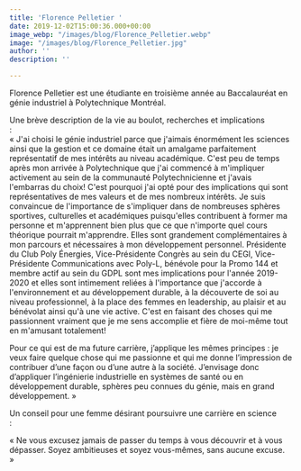 ```yaml
---
title: 'Florence Pelletier '
date: 2019-12-02T15:00:36.000+00:00
image_webp: "/images/blog/Florence_Pelletier.webp"
image: "/images/blog/Florence_Pelletier.jpg"
author: ''
description: ''

---
```

Florence Pelletier est une étudiante en troisième année au Baccalauréat en génie industriel à Polytechnique Montréal.⠀⠀⠀⠀⠀⠀

Une brève description de la vie au boulot, recherches et implications :⠀⠀⠀⠀⠀⠀⠀⠀⠀  
« J'ai choisi le génie industriel parce que j'aimais énormément les sciences ainsi que la gestion et ce domaine était un amalgame parfaitement représentatif de mes intérêts au niveau académique. C'est peu de temps après mon arrivée à Polytechnique que j'ai commencé à m'impliquer activement au sein de la communauté Polytechnicienne et j'avais l'embarras du choix! C'est pourquoi j'ai opté pour des implications qui sont représentatives de mes valeurs et de mes nombreux intérêts. Je suis convaincue de l'importance de s'impliquer dans de nombreuses sphères sportives, culturelles et académiques puisqu'elles contribuent à former ma personne et m'apprennent bien plus que ce que n'importe quel cours théorique pourrait m'apprendre. Elles sont grandement complémentaires à mon parcours et nécessaires à mon développement personnel. Présidente du Club Poly Énergies, Vice-Présidente Congrès au sein du CEGI, Vice-Présidente Communications avec Poly-L, bénévole pour la Promo 144 et membre actif au sein du GDPL sont mes implications pour l'année 2019-2020 et elles sont intimement reliées à l'importance que j'accorde à l'environnement et au développement durable, à la découverte de soi au niveau professionnel, à la place des femmes en leadership, au plaisir et au bénévolat ainsi qu'à une vie active. C'est en faisant des choses qui me passionnent vraiment que je me sens accomplie et fière de moi-même tout en m'amusant totalement!

Pour ce qui est de ma future carrière, j’applique les mêmes principes : je veux faire quelque chose qui me passionne et qui me donne l’impression de contribuer d’une façon ou d’une autre à la société. J’envisage donc d’appliquer l’ingénierie industrielle en systèmes de santé ou en développement durable, sphères peu connues du génie, mais en grand développement. »⠀⠀⠀⠀⠀⠀⠀⠀⠀

Un conseil pour une femme désirant poursuivre une carrière en science :⠀⠀⠀⠀⠀⠀⠀⠀⠀

« Ne vous excusez jamais de passer du temps à vous découvrir et à vous dépasser. Soyez ambitieuses et soyez vous-mêmes, sans aucune excuse. »⠀⠀⠀⠀⠀⠀⠀⠀⠀